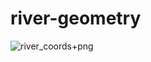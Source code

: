 # river-geometry

![river_coords+png](https://raw.githubusercontent.com/cyschneck/river-geometry/main/data/river_coords.png)
